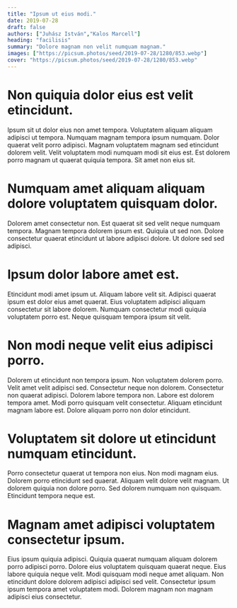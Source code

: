 ```yaml
---
title: "Ipsum ut eius modi."
date: 2019-07-28
draft: false 
authors: ["Juhász István","Kalos Marcell"]
heading: "facilisis"
summary: "Dolore magnam non velit numquam magnam."
images: ["https://picsum.photos/seed/2019-07-28/1280/853.webp"]
cover: "https://picsum.photos/seed/2019-07-28/1280/853.webp"
---
```

# Non quiquia dolor eius est velit etincidunt.        
Ipsum sit ut dolor eius non amet tempora. Voluptatem aliquam aliquam adipisci ut tempora. Numquam magnam tempora ipsum numquam. Dolor quaerat velit porro adipisci. Magnam voluptatem magnam sed etincidunt dolorem velit. Velit voluptatem modi numquam modi sit eius est. Est dolorem porro magnam ut quaerat quiquia tempora. Sit amet non eius sit.

# Numquam amet aliquam aliquam dolore voluptatem quisquam dolor.        
Dolorem amet consectetur non. Est quaerat sit sed velit neque numquam tempora. Magnam tempora dolorem ipsum est. Quiquia ut sed non. Dolore consectetur quaerat etincidunt ut labore adipisci dolore. Ut dolore sed sed adipisci.

# Ipsum dolor labore amet est.        
Etincidunt modi amet ipsum ut. Aliquam labore velit sit. Adipisci quaerat ipsum est dolor eius amet quaerat. Eius voluptatem adipisci aliquam consectetur sit labore dolorem. Numquam consectetur modi quiquia voluptatem porro est. Neque quisquam tempora ipsum sit velit.

# Non modi neque velit eius adipisci porro.        
Dolorem ut etincidunt non tempora ipsum. Non voluptatem dolorem porro. Velit amet velit adipisci sed. Consectetur neque non dolorem. Consectetur non quaerat adipisci. Dolorem labore tempora non. Labore est dolorem tempora amet. Modi porro quisquam velit consectetur. Aliquam etincidunt magnam labore est. Dolore aliquam porro non dolor etincidunt.

# Voluptatem sit dolore ut etincidunt numquam etincidunt.        
Porro consectetur quaerat ut tempora non eius. Non modi magnam eius. Dolorem porro etincidunt sed quaerat. Aliquam velit dolore velit magnam. Ut dolorem quiquia non dolore porro. Sed dolorem numquam non quisquam. Etincidunt tempora neque est.

# Magnam amet adipisci voluptatem consectetur ipsum.        
Eius ipsum quiquia adipisci. Quiquia quaerat numquam aliquam dolorem porro adipisci porro. Dolore eius voluptatem quisquam quaerat neque. Eius labore quiquia neque velit. Modi quisquam modi neque amet aliquam. Non etincidunt dolore dolorem adipisci adipisci sed velit. Consectetur ipsum ipsum tempora amet voluptatem modi. Dolorem magnam non magnam adipisci eius consectetur.


